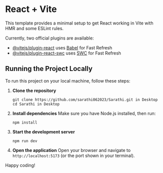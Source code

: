 # React + Vite

This template provides a minimal setup to get React working in Vite with HMR and some ESLint rules.

Currently, two official plugins are available:

- [@vitejs/plugin-react](https://github.com/vitejs/vite-plugin-react/blob/main/packages/plugin-react/README.md) uses [Babel](https://babeljs.io/) for Fast Refresh
- [@vitejs/plugin-react-swc](https://github.com/vitejs/vite-plugin-react-swc) uses [SWC](https://swc.rs/) for Fast Refresh

## Running the Project Locally

To run this project on your local machine, follow these steps:

1. **Clone the repository**
   ```
   git clone https://github.com/sarathi062023/Sarathi.git in Desktop
   cd Sarathi in Desktop
   ```

2. **Install dependencies**
   Make sure you have Node.js installed, then run:
   ```
   npm install
   ```

3. **Start the development server**
   ```
   npm run dev
   ```

4. **Open the application**
   Open your browser and navigate to `http://localhost:5173` (or the port shown in your terminal).

Happy coding!

